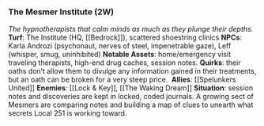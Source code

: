---
---

### The Mesmer Institute (2W)
*The hypnotherapists that calm minds as much as they plunge their depths.*
**Turf**: The Institute (HQ, [[Bedrock]]), scattered shoestring clinics
**NPCs**: Karla Androzi (psychonaut, nerves of steel, impenetrable gaze), Leff (whisper, smug, uninhibited)
**Notable Assets**: home/emergency visit traveling therapists, high-end drug caches, session notes.
**Quirks**: their oaths don’t allow them to divulge any information gained in their treatments, but an oath can be broken for a very steep price. 
**Allies**: [[Spelunkers United]]
**Enemies**: [[Lock & Key]], [[The Waking Dream]]
**Situation**: session notes and discoveries are kept in locked, coded journals. A growing sect of Mesmers are comparing notes and building a map of clues to unearth what secrets Local 251 is working toward. 